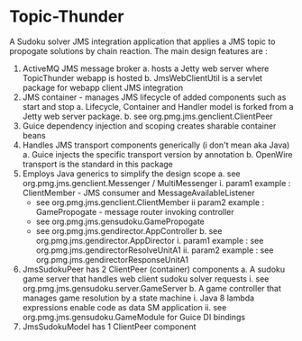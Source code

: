 # Topic-Thunder
A Sudoku solver JMS integration application that applies a JMS topic to propogate solutions by chain reaction. 
The main design features are :
1. ActiveMQ JMS message broker
  a. hosts a Jetty web server where TopicThunder webapp is hosted
  b. JmsWebClientUtil is a servlet package for webapp client JMS integration 
2. JMS container - manages JMS lifecycle of added components such as start and stop
  a. Lifecycle, Container and Handler model is forked from a Jetty web server package.
  b. see org.pmg.jms.genclient.ClientPeer
3. Guice dependency injection and scoping creates sharable container beans
4. Handles JMS transport components generically (i don't mean aka Java)
  a. Guice injects the specific transport version by annotation
  b. OpenWire transport is the standard in this package
5. Employs Java generics to simplify the design scope
  a. see org.pmg.jms.genclient.Messenger / MultiMessenger
    i. param1 example : ClientMember - JMS consumer and MessageAvailableListener
      - see org.pmg.jms.genclient.ClientMember
    ii param2 example : GamePropogate - message router invoking controller
      - see org.pmg.jms.gensudoku.GamePropogate
      - see org.pmg.jms.gendirector.AppController
  b. see org.pmg.jms.gendirector.AppDirector
    i. param1 example : see org.pmg.jms.gendirectorResolveUnitA1
    ii. param2 example : see org.pmg.jms.gendirectorResponseUnitA1
6. JmsSudokuPeer has 2 ClientPeer (container) components
  a. A sudoku game server that handles web client sudoku solver requests
    i. see org.pmg.jms.gensudoku.server.GameServer
  b. A game controller that manages game resolution by a state machine
    i. Java 8 lambda expressions enable code as data SM application
    ii. see org.pmg.jms.gensudoku.GameModule for Guice DI bindings
7. JmsSudokuModel has 1 ClientPeer component
    
